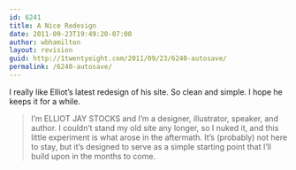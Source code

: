 ```yaml
---
id: 6241
title: A Nice Redesign
date: 2011-09-23T19:49:20-07:00
author: wbhamilton
layout: revision
guid: http://1twentyeight.com/2011/09/23/6240-autosave/
permalink: /6240-autosave/
---
```

I really like Elliot&#8217;s latest redesign of his site. So clean and simple. I hope he keeps it for a while.

> I’m ELLIOT JAY STOCKS and I’m a designer, illustrator, speaker, and author. I couldn’t stand my old site any longer, so I nuked it, and this little experiment is what arose in the aftermath. It’s (probably) not here to stay, but it’s designed to serve as a simple starting point that I’ll build upon in the months to come.